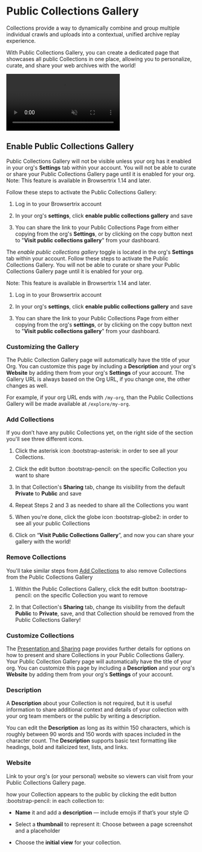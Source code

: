 # Public Collections Gallery

Collections provide a way to dynamically combine and group multiple individual crawls and uploads into a contextual, unified archive replay experience.

With Public Collections Gallery, you can create a dedicated page that showcases all public Collections in one place, allowing you to personalize, curate, and share your web archives with the world!

<video autoplay muted playsinline loop disablepictureinpicture disableremoteplayback>
  <source src="https://webrecorder.net/assets/video/collections-full-walkthrough-av1.mp4"/>
  <source src="https://webrecorder.net/assets/video/collections-full-walkthrough-h264.mp4"/>
</video>

## Enable Public Collections Gallery

Public Collections Gallery will not be visible unless your org has it enabled in your org's **Settings** tab within your account. You will not be able to curate or share your Public Collections Gallery page until it is enabled for your org. Note: This feature is available in Browsertrix 1.14 and later.

Follow these steps to activate the Public Collections Gallery:

1. Log in to your Browsertrix account

2. In your org's **settings**, click **enable public collections gallery** and save

3. You can share the link to your Public Collections Page from either copying from the org's **Settings**, or by clicking on the copy button next to "**Visit public collections gallery**" from your dashboard.

The _enable public collections gallery_ toggle is located in the org's **Settings** tab within your account. Follow these steps to activate the Public Collections Gallery.
You will not be able to curate or share your Public Collections Gallery page until it is enabled for your org.

Note: This feature is available in Browsertrix 1.14 and later.

1. Log in to your Browsertrix account

2. In your org's **settings**, click **enable public collections gallery** and save

3. You can share the link to your Public Collections Page from either copying from the org's **settings**, or by clicking on the copy button next to "**Visit public collections gallery**" from your dashboard.

### Customizing the Gallery

The Public Collection Gallery page will automatically have the title of your Org. You can customize this page by including a **Description** and your org's **Website** by adding them from your org's **Settings** of your account. The Gallery URL is always based on the Org URL, if you change one, the other changes as well.

For example, if your org URL ends with `/my-org`, than the Public Collections Gallery will be made available at `/explore/my-org`.

### Add Collections

If you don’t have any public Collections yet, on the right side of the section you'll see three different icons.

1. Click the asterisk icon :bootstrap-asterisk: in order to see all your Collections.

2. Click the edit button :bootstrap-pencil: on the specific Collection you want to share

3. In that Collection's **Sharing** tab, change its visibility from the default **Private** to **Public** and save

4. Repeat Steps 2 and 3 as needed to share all the Collections you want

5. When you're done, click the globe icon :bootstrap-globe2: in order to see all your public Collections

6. Click on “**Visit Public Collections Gallery**”, and now you can share your gallery with the world!

### Remove Collections

You'll take similar steps from [Add Collections](../public-collections-gallery/#add-collections) to also remove Collections from the Public Collections Gallery

1. Within the Public Collections Gallery, click the edit button :bootstrap-pencil: on the specific Collection you want to remove

2. In that Collection's **Sharing** tab, change its visibility from the default **Public** to **Private**, save, and that Collection should be removed from the Public Collections Gallery!


### Customize Collections

The [Presentation and Sharing](../presentation-sharing) page provides further details for options on how to present and share Collections in your Public Collections Gallery. Your Public Collection Gallery page will automatically have the title of your org. You can customize this page by including a **Description** and your org's **Website** by adding them from your org's **Settings** of your account.

### Description

A **Description** about your Collection is not required, but it is useful information to share additional context and details of your collection with your org team members or the public by writing a description.

You can edit the **Description** as long as its within 150 characters, which is roughly between 90 words and 150 words with spaces included in the character count. The **Description** supports basic text formatting like headings, bold and italicized text, lists, and links.

### Website

Link to your org's (or your personal) website so viewers can visit from your Public Collections Gallery page.

how your Collection appears to the public by clicking the edit button :bootstrap-pencil: in each collection to:

- **Name** it and add a **description** — include emojis if that’s your style 😉

- Select a **thumbnail** to represent it: Choose between a page screenshot and a placeholder

- Choose the **initial view** for your collection.
